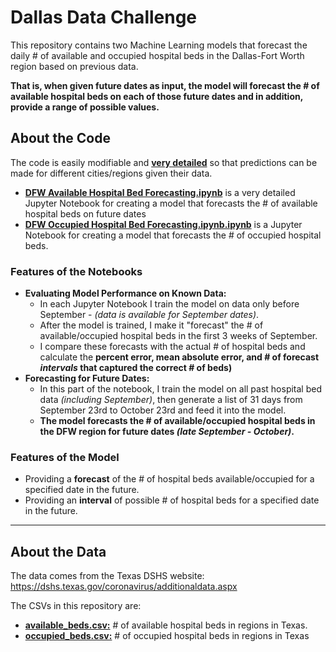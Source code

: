 # Dallas Data Challenge
This repository contains two Machine Learning models that forecast the daily # of available and occupied hospital beds in the Dallas-Fort Worth region based on previous data.

**That is, when given future dates as input, the model will forecast the # of available hospital beds on each of those future dates and in addition, provide a range of possible values.**


## About the Code
The code is easily modifiable and [**very detailed**](https://github.com/IJ-Apps/Dallas-Data-Challenge/blob/master/DFW%20Available%20Hospital%20Bed%20Forecasting.ipynb) so that predictions can be made for different cities/regions given their data.

- [**DFW Available Hospital Bed Forecasting.ipynb**](https://github.com/IJ-Apps/Dallas-Data-Challenge/blob/master/DFW%20Available%20Hospital%20Bed%20Forecasting.ipynb) is a very detailed Jupyter Notebook for creating a model that forecasts the # of available hospital beds on future dates
- [**DFW Occupied Hospital Bed Forecasting.ipynb.ipynb**](https://github.com/IJ-Apps/Dallas-Data-Challenge/blob/master/DFW%20Occupied%20Hospital%20Bed%20Forecasting.ipynb) is a Jupyter Notebook for creating a model that forecasts the # of occupied hospital beds.

### Features of the Notebooks
- **Evaluating Model Performance on Known Data:** 
  - In each Jupyter Notebook I train the model on data only before September - *(data is available for September dates)*. 
  - After the model is trained, I make it "forecast" the \# of available/occupied hospital beds in the first 3 weeks of September.
  - I compare these forecasts with the actual \# of hospital beds and calculate the **percent error, mean absolute error, and \# of forecast *intervals* that captured the correct \# of beds)**
- **Forecasting for Future Dates:** 
  - In this part of the notebook, I train the model on all past hospital bed data *(including September)*, then generate a list of 31 days from September 23rd to October 23rd and feed it into the model.
  - **The model forecasts the # of available/occupied hospital beds in the DFW region for future dates *(late September - October)*.**

### Features of the Model
- Providing a **forecast** of the \# of hospital beds available/occupied for a specified date in the future.
- Providing an **interval** of possible \# of hospital beds for a specified date in the future.
-----

## About the Data
The data comes from the Texas DSHS website: https://dshs.texas.gov/coronavirus/additionaldata.aspx

The CSVs in this repository are:
- [**available_beds.csv:**](https://github.com/IJ-Apps/Dallas-Data-Challenge/blob/master/available_beds.csv) \# of available hospital beds in regions in Texas.
- [**occupied_beds.csv:**](https://github.com/IJ-Apps/Dallas-Data-Challenge/blob/master/occupied_beds.csv) \# of occupied hospital beds in regions in Texas


